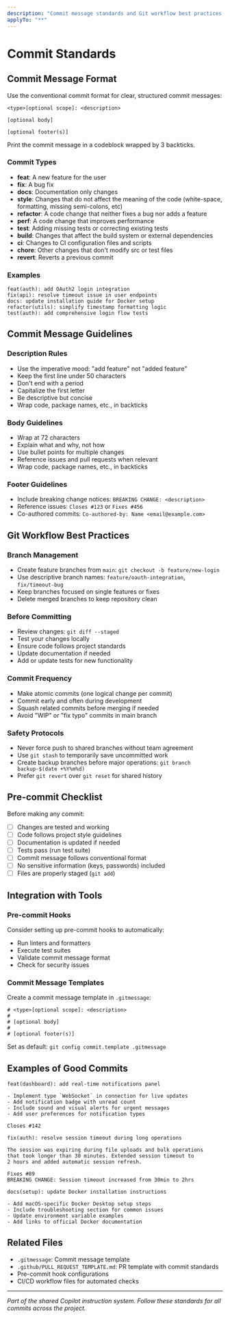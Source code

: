 ```yaml
---
description: "Commit message standards and Git workflow best practices."
applyTo: "**"
---
```


# Commit Standards

## Commit Message Format

Use the conventional commit format for clear, structured commit messages:

```
<type>[optional scope]: <description>

[optional body]

[optional footer(s)]
```

Print the commit message in a codeblock wrapped by 3 backticks.

### Commit Types

- **feat**: A new feature for the user
- **fix**: A bug fix
- **docs**: Documentation only changes
- **style**: Changes that do not affect the meaning of the code (white-space, formatting, missing semi-colons, etc)
- **refactor**: A code change that neither fixes a bug nor adds a feature
- **perf**: A code change that improves performance
- **test**: Adding missing tests or correcting existing tests
- **build**: Changes that affect the build system or external dependencies
- **ci**: Changes to CI configuration files and scripts
- **chore**: Other changes that don't modify src or test files
- **revert**: Reverts a previous commit

### Examples

```
feat(auth): add OAuth2 login integration
fix(api): resolve timeout issue in user endpoints
docs: update installation guide for Docker setup
refactor(utils): simplify timestamp formatting logic
test(auth): add comprehensive login flow tests
```

## Commit Message Guidelines

### Description Rules

- Use the imperative mood: "add feature" not "added feature"
- Keep the first line under 50 characters
- Don't end with a period
- Capitalize the first letter
- Be descriptive but concise
- Wrap code, package names, etc., in backticks

### Body Guidelines

- Wrap at 72 characters
- Explain what and why, not how
- Use bullet points for multiple changes
- Reference issues and pull requests when relevant
- Wrap code, package names, etc., in backticks

### Footer Guidelines

- Include breaking change notices: `BREAKING CHANGE: <description>`
- Reference issues: `Closes #123` or `Fixes #456`
- Co-authored commits: `Co-authored-by: Name <email@example.com>`

## Git Workflow Best Practices

### Branch Management

- Create feature branches from `main`: `git checkout -b feature/new-login`
- Use descriptive branch names: `feature/oauth-integration`, `fix/timeout-bug`
- Keep branches focused on single features or fixes
- Delete merged branches to keep repository clean

### Before Committing

- Review changes: `git diff --staged`
- Test your changes locally
- Ensure code follows project standards
- Update documentation if needed
- Add or update tests for new functionality

### Commit Frequency

- Make atomic commits (one logical change per commit)
- Commit early and often during development
- Squash related commits before merging if needed
- Avoid "WIP" or "fix typo" commits in main branch

### Safety Protocols

- Never force push to shared branches without team agreement
- Use `git stash` to temporarily save uncommitted work
- Create backup branches before major operations: `git branch backup-$(date +%Y%m%d)`
- Prefer `git revert` over `git reset` for shared history

## Pre-commit Checklist

Before making any commit:

- [ ] Changes are tested and working
- [ ] Code follows project style guidelines
- [ ] Documentation is updated if needed
- [ ] Tests pass (run test suite)
- [ ] Commit message follows conventional format
- [ ] No sensitive information (keys, passwords) included
- [ ] Files are properly staged (`git add`)

## Integration with Tools

### Pre-commit Hooks

Consider setting up pre-commit hooks to automatically:

- Run linters and formatters
- Execute test suites
- Validate commit message format
- Check for security issues

### Commit Message Templates

Create a commit message template in `.gitmessage`:

```
# <type>[optional scope]: <description>
# 
# [optional body]
# 
# [optional footer(s)]
```

Set as default: `git config commit.template .gitmessage`

## Examples of Good Commits

```
feat(dashboard): add real-time notifications panel

- Implement type `WebSocket` in connection for live updates
- Add notification badge with unread count
- Include sound and visual alerts for urgent messages
- Add user preferences for notification types

Closes #142
```

```
fix(auth): resolve session timeout during long operations

The session was expiring during file uploads and bulk operations
that took longer than 30 minutes. Extended session timeout to
2 hours and added automatic session refresh.

Fixes #89
BREAKING CHANGE: Session timeout increased from 30min to 2hrs
```

```
docs(setup): update Docker installation instructions

- Add macOS-specific Docker Desktop setup steps
- Include troubleshooting section for common issues
- Update environment variable examples
- Add links to official Docker documentation
```

## Related Files

- `.gitmessage`: Commit message template
- `.github/PULL_REQUEST_TEMPLATE.md`: PR template with commit standards
- Pre-commit hook configurations
- CI/CD workflow files for automated checks

---

*Part of the shared Copilot instruction system. Follow these standards for all commits across the project.*
